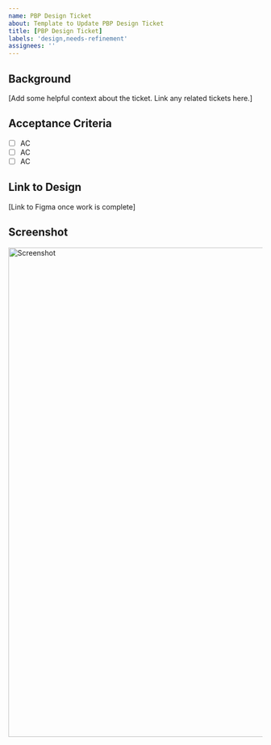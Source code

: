 ```yaml
---
name: PBP Design Ticket
about: Template to Update PBP Design Ticket
title: [PBP Design Ticket]
labels: 'design,needs-refinement'
assignees: ''
---
```



## Background
[Add some helpful context about the ticket. Link any related tickets here.]

## Acceptance Criteria
- [ ] AC
- [ ] AC
- [ ] AC

## Link to Design
[Link to Figma once work is complete]

## Screenshot

<img width="968" alt="Screenshot" src="https://github.com/user-attachments/assets/0133913f-3149-4eec-af4d-cb877d74bd49" />
